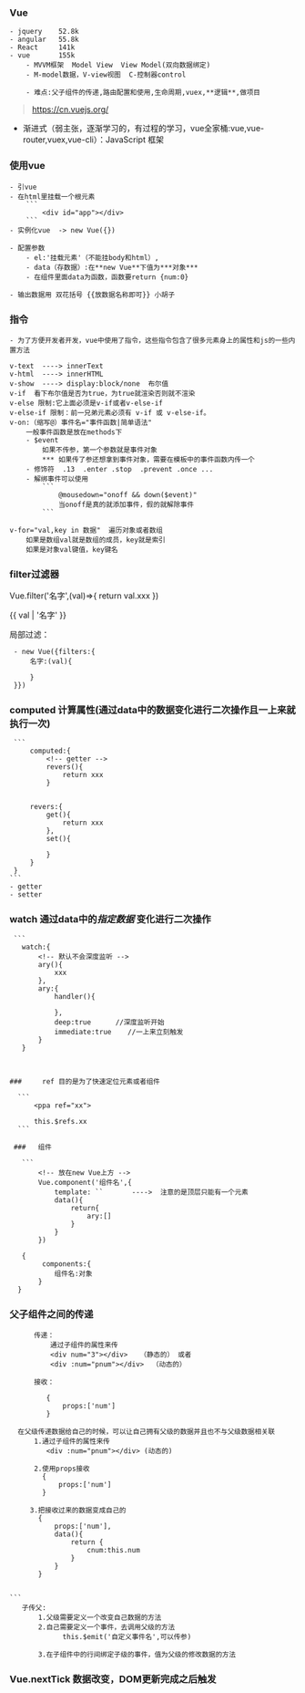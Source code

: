### Vue

    - jquery    52.8k
    - angular   55.8k
    - React     141k
    - vue       155k
        - MVVM框架  Model View  View Model(双向数据绑定)
        - M-model数据，V-view视图  C-控制器control

        - 难点:父子组件的传递,路由配置和使用,生命周期,vuex,**逻辑**,做项目

> https://cn.vuejs.org/

- 渐进式（弱主张，逐渐学习的，有过程的学习，vue全家桶:vue,vue-router,vuex,vue-cli）：JavaScript 框架

### 使用vue
    - 引vue
    - 在html里挂载一个根元素
        ```
            <div id="app"></div>
        ```
    - 实例化vue  -> new Vue({})

    - 配置参数
        - el:'挂载元素'（不能挂body和html）,
        - data（存数据）:在**new Vue**下值为***对象***
        - 在组件里面data为函数，函数要return {num:0}

    - 输出数据用 双花括号 {{放数据名称即可}} 小胡子

### 指令
    - 为了方便开发者开发，vue中使用了指令，这些指令包含了很多元素身上的属性和js的一些内置方法

    v-text  ----> innerText
    v-html  ----> innerHTML
    v-show  ----> display:block/none  布尔值
    v-if  看下布尔值是否为true，为true就渲染否则就不渲染
    v-else 限制:它上面必须是v-if或者v-else-if
    v-else-if 限制：前一兄弟元素必须有 v-if 或 v-else-if。
    v-on:（缩写@）事件名="事件函数|简单语法"
        一般事件函数是放在methods下
        - $event  
            如果不传参，第一个参数就是事件对象
            *** 如果传了参还想拿到事件对象，需要在模板中的事件函数内传一个
        - 修饰符  .13  .enter .stop  .prevent .once ...
        - 解绑事件可以使用
            ```
                @mousedown="onoff && down($event)"
                当onoff是真的就添加事件，假的就解除事件
            ```

    v-for="val,key in 数据"  遍历对象或者数组
        如果是数组val就是数组的成员，key就是索引
        如果是对象val键值，key键名


### filter过滤器
   
   Vue.filter('名字',(val)=>{
       return   val.xxx
   })

   {{ val | '名字' }}


局部过滤：

     - new Vue({filters:{
         名字:(val){

         }
     }})
         

  ###  computed  计算属性(通过data中的数据变化进行二次操作且一上来就执行一次)

     ```
         computed:{
             <!-- getter -->
             revers(){
                 return xxx
             }
       

         revers:{
             get(){
                 return xxx
             },
             set(){

             }
         } 
     }
    ``` 
    - getter
    - setter

  ###  watch  通过data中的***指定数据*** 变化进行二次操作

     ```
       watch:{
           <!-- 默认不会深度监听 -->
           ary(){
               xxx
           },
           ary:{
               handler(){

               },
               deep:true      //深度监听开始
               immediate:true    //一上来立刻触发
           }
       }    
  ```


  ###     ref 目的是为了快速定位元素或者组件
   
    ```
        <ppa ref="xx">

        this.$refs.xx
    ```

   ###   组件

     ```
         <!-- 放在new Vue上方 -->
         Vue.component('组件名',{
             template: ``       ---->  注意的是顶层只能有一个元素
             data(){
                 return{
                     ary:[]
                 }
             }
         })
        
     {
          components:{
             组件名:对象
         }
    }

   ```


 ###  父子组件之间的传递

   ```
         传递：
             通过子组件的属性来传
             <div num="3"></div>   （静态的） 或者
             <div :num="pnum"></div>  （动态的）

         接收：

            {
                props:['num']
            }   

   ```        

      在父级传递数据给自己的时候，可以让自己拥有父级的数据并且也不与父级数据相关联
          1.通过子组件的属性来传
             <div :num="pnum"></div> (动态的)

          2.使用props接收
            {
                props:['num']
            }   

         3.把接收过来的数据变成自己的
           {
               props:['num'],
               data(){
                   return {
                       cnum:this.num
                   }
               }
           }
 

    ```
       子传父:
           1.父级需要定义一个改变自己数据的方法
           2.自己需要定义一个事件，去调用父级的方法
                 this.$emit('自定义事件名',可以传参)

           3.在子组件中的行间绑定子级的事件，值为父级的修改数据的方法      

### Vue.nextTick  数据改变，DOM更新完成之后触发
